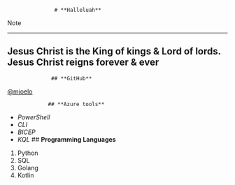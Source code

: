                    # **Halleluah**
> [!NOTE]
> --------------------------------------------------
> Jesus Christ is the King of kings & Lord of lords.
> Jesus Christ reigns forever & ever
> --------------------------------------------------
                  ## **GitHub**
[@mjoelo](https://github.com/mjoelo)

                 ## **Azure tools**
+ _PowerShell_
+ _CLI_
+ _BICEP_
+ _KQL_
                 ## **Programming Languages**
1. Python
2. SQL
3. Golang
4. Kotlin



